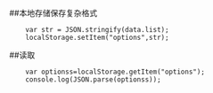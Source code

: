 ##本地存储保存复杂格式


		var str = JSON.stringify(data.list);   
    	localStorage.setItem("options",str); 

##读取

		
		var optionss=localStorage.getItem("options");  
		console.log(JSON.parse(optionss));






